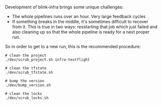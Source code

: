 Development of blink-infra brings some unique challenges:
* The whole pipelines runs over an hour. Very large feedback cycles
* If something breaks in the middle, it's sometimes difficult to recover from it. This is true in two ways: resstarting that job which just failed and also cleaning up so that the whole pipeline is ready for a next proper run.

So in order to get to a new run, this is the recommended procedure:
```
# clean the project
./dev/scrub_project.sh infra-testflight

# clean the tfstate
./dev/scrub_tfstate.sh

# bump the version
./dev/bump_version.sh

# clean the locks
./dev/scrub_locks.sh

```
